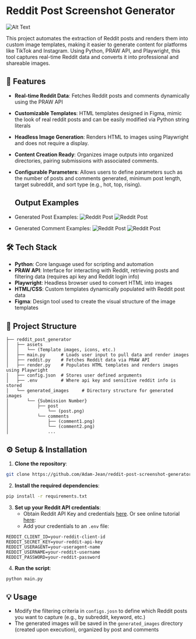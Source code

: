 # Reddit Post Screenshot Generator

![Alt Text](https://github.com/Adam-Jean/markdown/blob/main/ReadMe_Banner.png)

This project automates the extraction of Reddit posts and renders them into custom image templates, making it easier to generate content for platforms like TikTok and Instagram. Using Python, PRAW API, and Playwright, this tool captures real-time Reddit data and converts it into professional and shareable images.

## 🚀 Features

* **Real-time Reddit Data**: Fetches Reddit posts and comments dynamically using the PRAW API
* **Customizable Templates**: HTML templates designed in Figma, mimic the look of real reddit posts and can be easily modified via Python string literals
* **Headless Image Generation**: Renders HTML to images using Playwright and does not require a display.
* **Content Creation Ready**: Organizes image outputs into organized directories, pairing submissions with associated comments.
* **Configurable Parameters**: Allows users to define parameters such as the number of posts and comments generated, minimum post length, target subreddit, and sort type (e.g., hot, top, rising).

  ## Output Examples

* Generated Post Examples:
  ![Reddit Post](https://github.com/Adam-Jean/markdown/blob/main/What%20are%20s-post.png)
  ![Reddit Post](https://github.com/Adam-Jean/markdown/blob/main/What%20disea-post.png)
  

* Generated Comment Examples:
  ![Reddit Post](https://github.com/Adam-Jean/markdown/blob/main/1-Don%E2%80%99t%20quit-comment.png)
  ![Reddit Post](https://github.com/Adam-Jean/markdown/blob/main/6-My%20daughte-comment.png)
  

## 🛠️ Tech Stack

* **Python**: Core language used for scripting and automation
* **PRAW API**: Interface for interacting with Reddit, retrieving posts and filtering data (requires api key and Reddit login info)
* **Playwright**: Headless browser used to convert HTML into images
* **HTML/CSS**: Custom templates dynamically populated with Reddit post data
* **Figma**: Design tool used to create the visual structure of the image templates

## 📂 Project Structure

```
├── reddit_post_generator
│   ├── assets
│   │   └── (Template images, icons, etc.)
│   ├── main.py      # Loads user input to pull data and render images
│   ├── reddit.py    # Fetches Reddit data via PRAW API
│   ├── render.py    # Populates HTML templates and renders images using Playwright
│   ├── config.json  # Stores user defined arguments
│   ├── .env         # Where api key and sensitive reddit info is stored
│   └── generated_images     # Directory structure for generated images
│       └── {Submission Number}
│           ├── post
│               └── (post.png)
│           └── comments
│               ├── (comment1.png)
│               └── (comment2.png)
│               ...
```

## ⚙️ Setup & Installation

1. **Clone the repository**:
```bash
git clone https://github.com/Adam-Jean/reddit-post-screenshot-generator.git
```

2. **Install the required dependencies**:
```bash
pip install -r requirements.txt
```

3. **Set up your Reddit API credentials**:
   * Obtain Reddit API Key and credentials [here](https://www.reddit.com/prefs/apps/). Or see online tutorial [here](https://rymur.github.io/setup):
   * Add your credentials to an `.env` file:
```
REDDIT_CLIENT_ID=your-reddit-client-id
REDDIT_SECRET_KEY=your-reddit-api-key
REDDIT_USERAGENT=your-useragent-name
REDDIT_USERNAME=your-reddit-username
REDDIT_PASSWORD=your-reddit-password
```

4. **Run the script**:
```bash
python main.py
```

## 💡 Usage

* Modify the filtering criteria in `configs.josn` to define which Reddit posts you want to capture (e.g., by subreddit, keyword, etc.)
* The generated images will be saved in the `generated_images` directory (created upon execution), organized by post and comments
